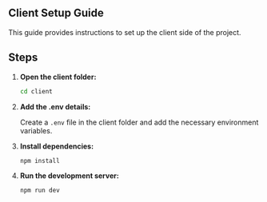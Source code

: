 ## Client Setup Guide

This guide provides instructions to set up the client side of the project.

## Steps

1. **Open the client folder:**

    ```sh
    cd client
    ```

2. **Add the .env details:**

    Create a `.env` file in the client folder and add the necessary environment variables.

3. **Install dependencies:**

    ```sh
    npm install
    ```

4. **Run the development server:**

    ```sh
    npm run dev
    ```

